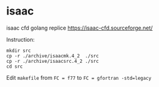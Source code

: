 # isaac
isaac cfd golang replice
https://isaac-cfd.sourceforge.net/

Instruction:
```
mkdir src
cp -r ./archive/isaacmk.4_2  ./src
cp -r ./archive/isaacsrc.4_2 ./src
cd src
```

Edit `makefile` from `FC = f77` to `FC = gfortran -std=legacy`
